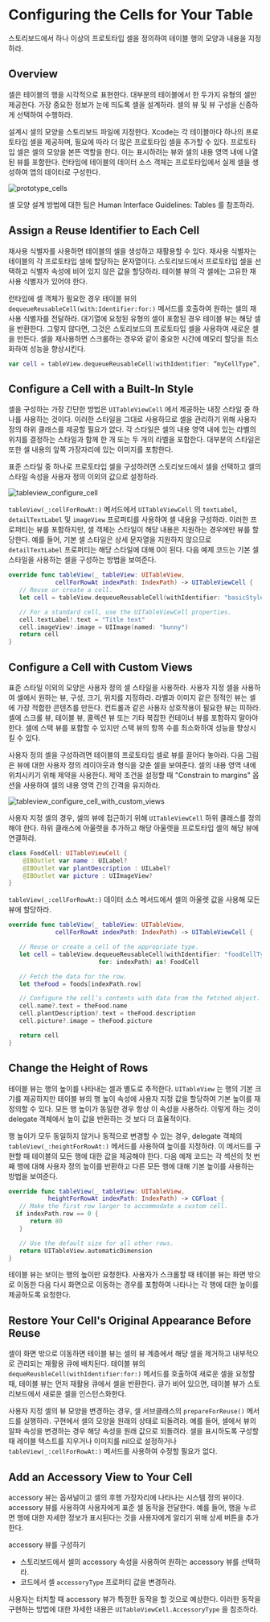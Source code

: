 # Configuring the Cells for Your Table

스토리보드에서 하나 이상의 프로토타입 셀을 정의하여 테이블 행의 모양과 내용을 지정하라.

## Overview

셀은 테이블의 행을 시각적으로 표현한다. 대부분의 테이블에서 한 두가지 유형의 셀만 제공한다. 가장 중요한 정보가 눈에 띄도록 셀을 설계하라. 셀의 뷰 및 뷰 구성을 신중하게 선택하여 수행하라.

설계시 셀의 모양을 스토리보드 파일에 지정한다. Xcode는 각 테이블마다 하나의 프로토타입 셀을 제공하며, 필요에 따라 더 많은 프로토타입 셀을 추가할 수 있다. 프로토타입 셀은 셀의 모양을 본뜬 역할을 한다. 이는 표시하려는 뷰와 셀의 내용 영역 내에 나열된 뷰를 포함한다. 런타임에 테이블의 데이터 소스 객체는 프로토타입에서 실제 셀을 생성하여 앱의 데이터로 구성한다.

![prototype\_cells](../.gitbook/assets/prototype_cells.png)

셀 모양 설계 방법에 대한 팁은 Human Interface Guidelines: Tables 를 참조하라.

## Assign a Reuse Identifier to Each Cell

재사용 식별자를 사용하면 테이블의 셀을 생성하고 재활용할 수 있다. 재사용 식별자는 테이블의 각 프로토타입 셀에 할당하는 문자열이다. 스토리보드에서 프로토타입 셀을 선택하고 식별자 속성에 비어 있지 않은 값을 할당하라. 테이블 뷰의 각 셀에는 고유한 재사용 식별자가 있어야 한다.

런타임에 셀 객체가 필요한 경우 테이블 뷰의 `dequeueReusableCell(with:Identifier:for:)` 메서드를 호출하여 원하는 셀의 재사용 식별자를 전달하라. 대기열에 요청된 유형의 셀이 포함된 경우 테이블 뷰는 해당 셀을 반환한다. 그렇지 않다면, 그것은 스토리보드의 프로토타입 셀을 사용하여 새로운 셀을 만든다. 셀을 재사용하면 스크롤하는 경우와 같이 중요한 시간에 메모리 할당을 최소화하여 성능을 향상시킨다.

```swift
var cell = tableView.dequeueReusableCell(withIdentifier: “myCellType”, for: indexPath)
```

## Configure a Cell with a Built-In Style

셀을 구성하는 가장 간단한 방법은 `UITableViewCell` 에서 제공하는 내장 스타일 중 하나를 사용하는 것이다. 이러한 스타일을 그대로 사용하므로 셀을 관리하기 위해 사용자 정의 하위 클래스를 제공할 필요가 없다. 각 스타일은 셀의 내용 영역 내에 있는 라벨의 위치를 결정하는 스타일과 함께 한 개 또는 두 개의 라벨을 포함한다. 대부분의 스타일은 또한 셀 내용의 앞쪽 가장자리에 있는 이미지를 포함한다.

표준 스타일 중 하나로 프로토타입 셀을 구성하려면 스토리보드에서 셀을 선택하고 셀의 스타일 속성을 사용자 정의 이외의 값으로 설정하라.

![tableview\_configure\_cell](../.gitbook/assets/tableview_configure_cell.png)

`tableView(_:cellForRowAt:)` 메서드에서 `UITableViewCell` 의 `textLabel`, `detailTextLabel` 및 `imageView` 프로퍼티를 사용하여 셀 내용을 구성하라. 이러한 프로퍼티는 뷰를 포함하지만, 셀 객체는 스타일이 해당 내용은 지원하는 경우에만 뷰를 할당한다. 예를 들어, 기본 셀 스타일은 상세 문자열을 지원하지 않으므로 `detailTextLabel` 프로퍼티는 해당 스타일에 대해 0이 된다. 다음 예제 코드는 기본 셀 스타일을 사용하는 셀을 구성하는 방법을 보여준다.

```swift
override func tableView(_ tableView: UITableView, 
             cellForRowAt indexPath: IndexPath) -> UITableViewCell {
   // Reuse or create a cell. 
   let cell = tableView.dequeueReusableCell(withIdentifier: "basicStyle", for: indexPath)

   // For a standard cell, use the UITableViewCell properties.
   cell.textLabel!.text = "Title text"
   cell.imageView!.image = UIImage(named: "bunny")
   return cell
}
```

## Configure a Cell with Custom Views

표준 스타일 이외의 모양은 사용자 정의 셀 스타일을 사용하라. 사용자 지정 셀을 사용하여 셀에서 원하는 뷰, 구성, 크기, 위치를 지정하라. 라벨과 이미지 같은 정적인 뷰는 셀에 가장 적합한 콘텐츠를 만든다. 컨트롤과 같은 사용자 상호작용이 필요한 뷰는 피하라. 셀에 스크롤 뷰, 테이블 뷰, 콜렉션 뷰 또는 기타 복잡한 컨테이너 뷰를 포함하지 말아야 한다. 셀에 스택 뷰를 포함할 수 있지만 스택 뷰의 항목 수를 최소화하여 성능을 향상시킬 수 있다.

사용자 정의 셀을 구성하려면 테이블의 프로토타입 셀로 뷰를 끌어다 놓아라. 다음 그림은 뷰에 대한 사용자 정의 레이아웃과 형식을 갖춘 셀을 보여준다. 셀의 내용 영역 내에 위치시키기 위해 제약을 사용한다. 제약 조건을 설정할 때 "Constrain to margins" 옵션을 사용하여 셀의 내용 영역 간의 간격을 유지하라.

![tableview\_configure\_cell\_with\_custom\_views](../.gitbook/assets/tableview_configure_cell_with_custom_views.png)

사용자 지정 셀의 경우, 셀의 뷰에 접근하기 위해 `UITableViewCell` 하위 클래스를 정의해야 한다. 하위 클래스에 아울렛을 추가하고 해당 아울렛을 프로토타입 셀의 해당 뷰에 연결하라.

```swift
class FoodCell: UITableViewCell {
    @IBOutlet var name : UILabel?
    @IBOutlet var plantDescription : UILabel?
    @IBOutlet var picture : UIImageView?
}
```

`tableView(_:cellForRowAt:)` 데이터 소스 메서드에서 셀의 아울렛 값을 사용해 모든 뷰에 할당하라.

```swift
override func tableView(_ tableView: UITableView, 
             cellForRowAt indexPath: IndexPath) -> UITableViewCell {

   // Reuse or create a cell of the appropriate type.
   let cell = tableView.dequeueReusableCell(withIdentifier: "foodCellType", 
                         for: indexPath) as! FoodCell

   // Fetch the data for the row.
   let theFood = foods[indexPath.row]

   // Configure the cell’s contents with data from the fetched object.
   cell.name?.text = theFood.name
   cell.plantDescription?.text = theFood.description
   cell.picture?.image = theFood.picture

   return cell
}
```

## Change the Height of Rows

테이블 뷰는 행의 높이를 나타내는 셀과 별도로 추적한다. `UITableView` 는 행의 기본 크기를 제공하지만 테이블 뷰의 행 높이 속성에 사용자 지정 값을 할당하여 기본 높이를 재정의할 수 있다. 모든 행 높이가 동일한 경우 항상 이 속성을 사용하라. 이렇게 하는 것이 delegate 객체에서 높이 값을 반환하는 것 보다 더 효율적이다.

행 높이가 모두 동일하지 않거나 동적으로 변경할 수 있는 경우, delegate 객체의 `tableView(_:heightForRowAt:)` 메서드를 사용하여 높이를 지정하라. 이 메서드를 구현할 때 테이블의 모든 행에 대한 값을 제공해야 한다. 다음 예제 코드는 각 섹션의 첫 번째 행에 대해 사용자 정의 높이를 반환하고 다른 모든 행에 대해 기본 높이를 사용하는 방법을 보여준다.

```swift
override func tableView(_ tableView: UITableView, 
           heightForRowAt indexPath: IndexPath) -> CGFloat {
   // Make the first row larger to accommodate a custom cell.
  if indexPath.row == 0 {
      return 80
   }

   // Use the default size for all other rows.
   return UITableView.automaticDimension
}
```

테이블 뷰는 보이는 행의 높이만 요청한다. 사용자가 스크롤할 때 테이블 뷰는 화면 밖으로 이동한 다음 다시 화면으로 이동하는 경우를 포함하여 나타나는 각 행에 대한 높이를 제공하도록 요청한다.

## Restore Your Cell's Original Appearance Before Reuse

셀이 화면 밖으로 이동하면 테이블 뷰는 셀의 뷰 계층에서 해당 셀을 제거하고 내부적으로 관리되는 재활용 큐에 배치된다. 테이블 뷰의 `dequeReusbleCell(withIdentifier:for:)` 메서드를 호출하여 새로운 셀을 요청할때, 테이블 뷰는 먼저 재활용 큐에서 셀을 반환한다. 큐가 비어 있으면, 테이블 뷰가 스토리보드에서 새로운 셀을 인스턴스화한다.

사용자 지정 셀의 뷰 모양을 변경하는 경우, 셀 서브클래스의 `prepareForReuse()` 메서드를 실행하라. 구현에서 셀의 모양을 원래의 상태로 되돌려라. 예를 들어, 셀에서 뷰의 알파 속성을 변경하는 경우 해당 속성을 원래 값으로 되돌려라. 셀을 표시하도록 구성할 때 레이블 텍스트를 지우거나 이미지를 nil으로 설정하거나 `tableView(_:cellForRowAt:)` 메서드를 사용하여 수정할 필요가 없다.

## Add an Accessory View to Your Cell

accessory 뷰는 옵셔널이고 셀의 후행 가장자리에 나타나는 시스템 정의 뷰이다. accessory 뷰를 사용하여 사용자에게 표준 셀 동작을 전달한다. 예를 들어, 행을 누르면 행에 대한 자세한 정보가 표시된다는 것을 사용자에게 알리기 위해 상세 버튼을 추가한다.

accessory 뷰를 구성하기

* 스토리보드에서 셀의 accessory 속성을 사용하여 원하는 accessory 뷰를 선택하라.
* 코드에서 셀 `accessoryType` 프로퍼티 값을 변경하라.

사용자는 터치할 때 accessory 뷰가 특정한 동작을 할 것으로 예상한다. 이러한 동작을 구현하는 방법에 대한 자세한 내용은 `UITableViewCell.AccessoryType` 을 참조하라.

